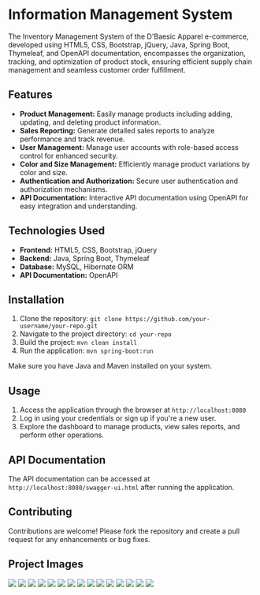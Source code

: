 # Information Management System

The Inventory Management System of the D'Baesic Apparel e-commerce, developed using HTML5, CSS, Bootstrap, jQuery, Java, Spring Boot, Thymeleaf, and OpenAPI documentation, encompasses the organization, tracking, and optimization of product stock, ensuring efficient supply chain management and seamless customer order fulfillment.

## Features

- **Product Management:** Easily manage products including adding, updating, and deleting product information.
- **Sales Reporting:** Generate detailed sales reports to analyze performance and track revenue.
- **User Management:** Manage user accounts with role-based access control for enhanced security.
- **Color and Size Management:** Efficiently manage product variations by color and size.
- **Authentication and Authorization:** Secure user authentication and authorization mechanisms.
- **API Documentation:** Interactive API documentation using OpenAPI for easy integration and understanding.

## Technologies Used

- **Frontend:** HTML5, CSS, Bootstrap, jQuery
- **Backend:** Java, Spring Boot, Thymeleaf
- **Database:** MySQL, Hibernate ORM
- **API Documentation:** OpenAPI

## Installation

1. Clone the repository: `git clone https://github.com/your-username/your-repo.git`
2. Navigate to the project directory: `cd your-repo`
3. Build the project: `mvn clean install`
4. Run the application: `mvn spring-boot:run`

Make sure you have Java and Maven installed on your system.

## Usage

1. Access the application through the browser at `http://localhost:8080`
2. Log in using your credentials or sign up if you're a new user.
3. Explore the dashboard to manage products, view sales reports, and perform other operations.

## API Documentation

The API documentation can be accessed at `http://localhost:8080/swagger-ui.html` after running the application.

## Contributing

Contributions are welcome! Please fork the repository and create a pull request for any enhancements or bug fixes.

## Project Images
<img src="work-4.png">
<img src="work4-1.jpg">
<img src="work4-2.jpg">
<img src="work4-3.jpg">
<img src="work4-4.jpg">
<img src="work4-5.jpg">
<img src="work4-6.jpg">
<img src="work4-7.jpg">
<img src="work4-8.jpg">
<img src="work4-9.jpg">
<img src="work4-10.png">
<img src="work4-11.png">
<img src="work4-12.png">
<img src="work4-13.png">
<img src="work4-14.png">

